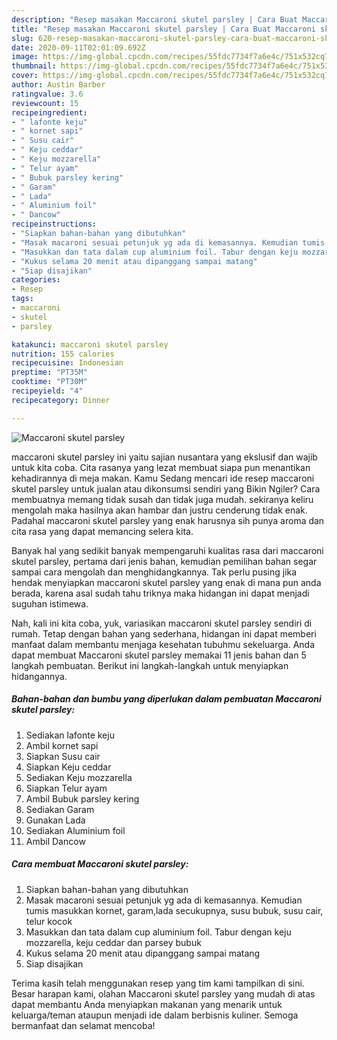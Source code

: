 ```yaml
---
description: "Resep masakan Maccaroni skutel parsley | Cara Buat Maccaroni skutel parsley Yang Enak Banget"
title: "Resep masakan Maccaroni skutel parsley | Cara Buat Maccaroni skutel parsley Yang Enak Banget"
slug: 620-resep-masakan-maccaroni-skutel-parsley-cara-buat-maccaroni-skutel-parsley-yang-enak-banget
date: 2020-09-11T02:01:09.692Z
image: https://img-global.cpcdn.com/recipes/55fdc7734f7a6e4c/751x532cq70/maccaroni-skutel-parsley-foto-resep-utama.jpg
thumbnail: https://img-global.cpcdn.com/recipes/55fdc7734f7a6e4c/751x532cq70/maccaroni-skutel-parsley-foto-resep-utama.jpg
cover: https://img-global.cpcdn.com/recipes/55fdc7734f7a6e4c/751x532cq70/maccaroni-skutel-parsley-foto-resep-utama.jpg
author: Austin Barber
ratingvalue: 3.6
reviewcount: 15
recipeingredient:
- " lafonte keju"
- " kornet sapi"
- " Susu cair"
- " Keju ceddar"
- " Keju mozzarella"
- " Telur ayam"
- " Bubuk parsley kering"
- " Garam"
- " Lada"
- " Aluminium foil"
- " Dancow"
recipeinstructions:
- "Siapkan bahan-bahan yang dibutuhkan"
- "Masak macaroni sesuai petunjuk yg ada di kemasannya. Kemudian tumis masukkan kornet, garam,lada secukupnya, susu bubuk, susu cair, telur kocok"
- "Masukkan dan tata dalam cup aluminium foil. Tabur dengan keju mozzarella, keju ceddar dan parsey bubuk"
- "Kukus selama 20 menit atau dipanggang sampai matang"
- "Siap disajikan"
categories:
- Resep
tags:
- maccaroni
- skutel
- parsley

katakunci: maccaroni skutel parsley 
nutrition: 155 calories
recipecuisine: Indonesian
preptime: "PT35M"
cooktime: "PT30M"
recipeyield: "4"
recipecategory: Dinner

---
```



![Maccaroni skutel parsley](https://img-global.cpcdn.com/recipes/55fdc7734f7a6e4c/751x532cq70/maccaroni-skutel-parsley-foto-resep-utama.jpg)


maccaroni skutel parsley ini yaitu sajian nusantara yang ekslusif dan wajib untuk kita coba. Cita rasanya yang lezat membuat siapa pun menantikan kehadirannya di meja makan.
Kamu Sedang mencari ide resep maccaroni skutel parsley untuk jualan atau dikonsumsi sendiri yang Bikin Ngiler? Cara membuatnya memang tidak susah dan tidak juga mudah. sekiranya keliru mengolah maka hasilnya akan hambar dan justru cenderung tidak enak. Padahal maccaroni skutel parsley yang enak harusnya sih punya aroma dan cita rasa yang dapat memancing selera kita.



Banyak hal yang sedikit banyak mempengaruhi kualitas rasa dari maccaroni skutel parsley, pertama dari jenis bahan, kemudian pemilihan bahan segar sampai cara mengolah dan menghidangkannya. Tak perlu pusing jika hendak menyiapkan maccaroni skutel parsley yang enak di mana pun anda berada, karena asal sudah tahu triknya maka hidangan ini dapat menjadi suguhan istimewa.


Nah, kali ini kita coba, yuk, variasikan maccaroni skutel parsley sendiri di rumah. Tetap dengan bahan yang sederhana, hidangan ini dapat memberi manfaat dalam membantu menjaga kesehatan tubuhmu sekeluarga. Anda dapat membuat Maccaroni skutel parsley memakai 11 jenis bahan dan 5 langkah pembuatan. Berikut ini langkah-langkah untuk menyiapkan hidangannya.

<!--inarticleads1-->

##### Bahan-bahan dan bumbu yang diperlukan dalam pembuatan Maccaroni skutel parsley:

1. Sediakan  lafonte keju
1. Ambil  kornet sapi
1. Siapkan  Susu cair
1. Siapkan  Keju ceddar
1. Sediakan  Keju mozzarella
1. Siapkan  Telur ayam
1. Ambil  Bubuk parsley kering
1. Sediakan  Garam
1. Gunakan  Lada
1. Sediakan  Aluminium foil
1. Ambil  Dancow




<!--inarticleads2-->

##### Cara membuat Maccaroni skutel parsley:

1. Siapkan bahan-bahan yang dibutuhkan
1. Masak macaroni sesuai petunjuk yg ada di kemasannya. Kemudian tumis masukkan kornet, garam,lada secukupnya, susu bubuk, susu cair, telur kocok
1. Masukkan dan tata dalam cup aluminium foil. Tabur dengan keju mozzarella, keju ceddar dan parsey bubuk
1. Kukus selama 20 menit atau dipanggang sampai matang
1. Siap disajikan




Terima kasih telah menggunakan resep yang tim kami tampilkan di sini. Besar harapan kami, olahan Maccaroni skutel parsley yang mudah di atas dapat membantu Anda menyiapkan makanan yang menarik untuk keluarga/teman ataupun menjadi ide dalam berbisnis kuliner. Semoga bermanfaat dan selamat mencoba!
